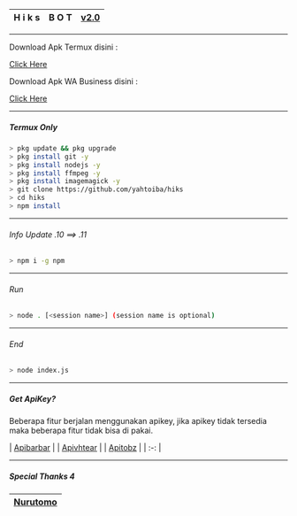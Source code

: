 | H i k s | B O T | [v2.0](https://github.com/yahtoiba) |
| :-: | :-: | :-: |
---------

Download Apk Termux disini :

[Click Here](https://play.google.com/store/apps/details?id=com.termux) 

Download Apk WA Business disini :

[Click Here](https://play.google.com/store/apps/details?id=com.whatsapp.w4b) 

---------

##### Termux Only
```bash
> pkg update && pkg upgrade
> pkg install git -y
> pkg install nodejs -y
> pkg install ffmpeg -y
> pkg install imagemagick -y
> git clone https://github.com/yahtoiba/hiks
> cd hiks
> npm install
```
--------

###### Info Update .10 ==> .11
```bash
> npm i -g npm
```
--------

###### Run
```bash
> node . [<session name>] (session name is optional)
```

---------

###### End
```bash
> node index.js
```
---------

##### Get ApiKey?

Beberapa fitur berjalan menggunakan apikey, jika apikey tidak tersedia maka beberapa fitur tidak bisa di pakai.

| [Apibarbar](https://mhankbarbar.tech/) |
| [Apivhtear](https://vhtear.com/) |
| [Apitobz](https://tobz-api.herokuapp.com/) |
| :-: |

---------

##### Special Thanks 4

| [Nurutomo](https://github.com/Nurutomo) |
| :-: |
